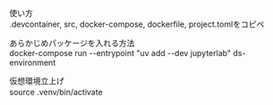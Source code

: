 使い方  
 .devcontainer, src, docker-compose, dockerfile, project.tomlをコピペ  
 


あらかじめパッケージを入れる方法  
docker-compose run --entrypoint "uv add --dev jupyterlab" ds-environment  

仮想環境立上げ  
source .venv/bin/activate　　
